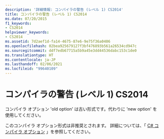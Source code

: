```yaml
---
description: '詳細情報: コンパイラの警告 (レベル 1) CS2014'
title: コンパイラの警告 (レベル 1) CS2014
ms.date: 07/20/2015
f1_keywords:
- CS2014
helpviewer_keywords:
- CS2014
ms.assetid: 7d2aef1d-fa14-4675-87e6-9e75f36a0406
ms.openlocfilehash: 02bea925679127f3bf476893b561a26534cd947c
ms.sourcegitcommit: ddf7edb67715a5b9a45e3dd44536dabc153c1de0
ms.translationtype: HT
ms.contentlocale: ja-JP
ms.lasthandoff: 02/06/2021
ms.locfileid: "99640109"
---
```

# <a name="compiler-warning-level-1-cs2014"></a>コンパイラの警告 (レベル 1) CS2014

コンパイラ オプション 'old option' は古い形式です。代わりに 'new option' を使用してください。  
  
 このコンパイラ オプション形式は非推奨とされます。 詳細については、「 [C# コンパイラ オプション](../language-reference/compiler-options/index.md) 」を参照してください。
